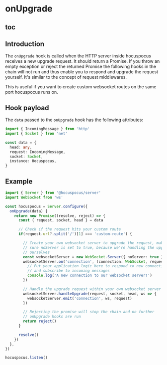 # onUpgrade

## toc

## Introduction

The `onUpgrade` hook is called when the HTTP server inside hocuspocus receives a new upgrade request. It should return a Promise. If you throw an empty exception or reject the returned Promise the following hooks in the chain will not run and thus enable you to respond and upgrade the request yourself. It's similar to the concept of request middlewares.

This is useful if you want to create custom websocket routes on the same port hocuspocus runs on.

## Hook payload

The `data` passed to the `onUpgrade` hook has the following attributes:

```typescript
import { IncomingMessage } from 'http'
import { Socket } from 'net'

const data = {
  head: any,
  request: IncomingMessage,
  socket: Socket,
  instance: Hocuspocus,
}
```

## Example

```typescript
import { Server } from '@hocuspocus/server'
import WebSocket from 'ws'

const hocuspocus = Server.configure({
  onUpgrade(data) {
    return new Promise((resolve, reject) => {
      const { request, socket, head } = data

      // Check if the request hits your custom route
      if(request.url?.split('/')[1] === 'custom-route') {

        // Create your own websocket server to upgrade the request, make
        // sure noServer is set to true, because we're handling the upgrade
        // ourselves
        const websocketServer = new WebSocket.Server({ noServer: true })
        websocketServer.on('connection', (connection: WebSocket, request: IncomingMessage) => {
          // Put your application logic here to respond to new connections
          // and subscribe to incoming messages
          console.log('A new connection to our websocket server!')
        })

        // Handle the upgrade request within your own websocket server
        websocketServer.handleUpgrade(request, socket, head, ws => {
          websocketServer.emit('connection', ws, request)
        })

        // Rejecting the promise will stop the chain and no further
        // onUpgrade hooks are run
        return reject()
      }

      resolve()
    })
  },
})

hocuspocus.listen()
```
